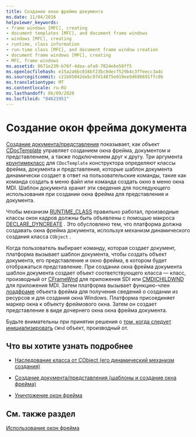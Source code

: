 ```yaml
---
title: Создание окон фрейма документа
ms.date: 11/04/2016
helpviewer_keywords:
- frame windows [MFC], creating
- document templates [MFC], and document frame windows
- windows [MFC], creating
- runtime, class information
- run-time class [MFC], and document frame window creation
- document frame windows [MFC], creating
- MFC, frame windows
ms.assetid: 8671e239-b76f-4dea-afa8-7024e6e58ff5
ms.openlocfilehash: e15a2a6bc016bf23bc0decf529b4c3ffeecc3a4c
ms.sourcegitcommit: c21b05042debc97d14875e019ee9d698691ffc0b
ms.translationtype: MT
ms.contentlocale: ru-RU
ms.lasthandoff: 06/09/2020
ms.locfileid: "84621951"
---
```

# <a name="creating-document-frame-windows"></a>Создание окон фрейма документа

[Создание документа/представления](document-view-creation.md) показывает, как объект [CDocTemplate](reference/cdoctemplate-class.md) управляет созданием окна фрейма, документом и представлением, а также подключением друг к другу. Три аргумента [крунтимекласс](reference/cruntimeclass-structure.md) для `CDocTemplate` конструктора определяют классы фрейма, документа и представления, которые шаблон документа динамически создает в ответ на пользовательские команды, такие как команда создать в меню файл или команда создать окно в меню окна MDI. Шаблон документа хранит эти сведения для последующего использования при создании окна фрейма для представления и документа.

Чтобы механизм [RUNTIME_CLASS](reference/run-time-object-model-services.md#runtime_class) правильно работал, производные классы окон кадров должны быть объявлены с помощью макроса [DECLARE_DYNCREATE](reference/run-time-object-model-services.md#declare_dyncreate) . Это обусловлено тем, что платформа должна создавать окна фрейма документа, используя механизм динамического создания класса `CObject` .

Когда пользователь выбирает команду, которая создает документ, платформа вызывает шаблон документа, чтобы создать объект документа, его представление и окно фрейма, в котором будет отображаться представление. При создании окна фрейма документа шаблон документа создает объект соответствующего класса — класс, производный от [CFrameWnd](reference/cframewnd-class.md) для приложения SDI или [CMDICHILDWND](reference/cmdichildwnd-class.md) для приложения MDI. Затем платформа вызывает функцию-член [лоадфраме](reference/cframewnd-class.md#loadframe) объекта фрейма для получения сведений о создании из ресурсов и для создания окна Windows. Платформа присоединяет маркер окна к объекту фреймового окна. Затем он создает представление в виде дочернего окна окна фрейма документа.

Будьте внимательны при принятии решения о [том, когда следует инициализировать](when-to-initialize-cwnd-objects.md) `CWnd` объект, производный от.

## <a name="what-do-you-want-to-know-more-about"></a>Что вы хотите узнать подробнее

- [Наследование класса от CObject (его динамический механизм создания)](deriving-a-class-from-cobject.md)

- [Создание документа/представления (шаблоны и создание окна фрейма)](document-view-creation.md)

- [Уничтожение окон фрейма](destroying-frame-windows.md)

## <a name="see-also"></a>См. также раздел

[Использование окон фрейма](using-frame-windows.md)
